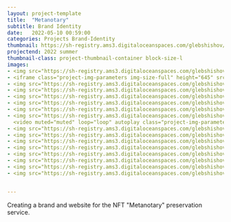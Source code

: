 ```yaml
---
layout: project-template
title:  "Metanotary"
subtitle: Brand Identity
date:   2022-05-10 00:59:00
categories: Projects Brand-Identity
thumbnail: https://sh-registry.ams3.digitaloceanspaces.com/glebshishov/Metanotary/Metanotary-thumbnail-2.jpg
projectend: 2022 summer
thumbnail-class: project-thumbnail-container block-size-l
images:
- <img src="https://sh-registry.ams3.digitaloceanspaces.com/glebshishov/Metanotary/Metanotary-1.webp" class="project-img-parameters img-size-full" alt="Metanotary-1">
- <iframe class="project-img-parameters img-size-full" height="645" src="https://www.youtube.com/embed/OQPkGZ2BJF4" title="MetaNotary Future innovation Summit" frameborder="0" allow="accelerometer; autoplay; clipboard-write; encrypted-media; gyroscope; picture-in-picture" allowfullscreen></iframe>
- <img src="https://sh-registry.ams3.digitaloceanspaces.com/glebshishov/Metanotary/Metanotary-2.webp" class="project-img-parameters img-size-full" alt="Metanotary-2">
- <img src="https://sh-registry.ams3.digitaloceanspaces.com/glebshishov/Metanotary/Metanotary-3.webp" class="project-img-parameters img-size-full" alt="Metanotary-3">
- <img src="https://sh-registry.ams3.digitaloceanspaces.com/glebshishov/Metanotary/Metanotary-4.webp" class="project-img-parameters img-size-full" alt="Metanotary-4">
- <img src="https://sh-registry.ams3.digitaloceanspaces.com/glebshishov/Metanotary/Metanotary-5.webp" class="project-img-parameters img-size-full" alt="Metanotary-5">
- <img src="https://sh-registry.ams3.digitaloceanspaces.com/glebshishov/Metanotary/Metanotary-6.webp" class="project-img-parameters img-size-full" alt="Metanotary-6">
- <img src="https://sh-registry.ams3.digitaloceanspaces.com/glebshishov/Metanotary/Metanotary-7.webp" class="project-img-parameters img-size-full" alt="Metanotary-7">
  <video muted="muted" loop="loop" autoplay class="project-img-parameters img-size-tri"> <source src="https://sh-registry.ams3.digitaloceanspaces.com/glebshishov/Metanotary/Metanotary-pattern-2.mp4"></video>
- <img src="https://sh-registry.ams3.digitaloceanspaces.com/glebshishov/Metanotary/Metanotary-8.webp" class="project-img-parameters img-size-full" alt="Metanotary-8">
- <img src="https://sh-registry.ams3.digitaloceanspaces.com/glebshishov/Metanotary/Metanotary-9.webp" class="project-img-parameters img-size-full" alt="Metanotary-9">
- <img src="https://sh-registry.ams3.digitaloceanspaces.com/glebshishov/Metanotary/Metanotary-10.webp" class="project-img-parameters img-size-full" alt="Metanotary-10">
- <img src="https://sh-registry.ams3.digitaloceanspaces.com/glebshishov/Metanotary/Metanotary-11.webp" class="project-img-parameters img-size-half" alt="Metanotary-11">
- <img src="https://sh-registry.ams3.digitaloceanspaces.com/glebshishov/Metanotary/Metanotary-12.webp" class="project-img-parameters img-size-half" alt="Metanotary-12">
- <img src="https://sh-registry.ams3.digitaloceanspaces.com/glebshishov/Metanotary/Metanotary-13.webp" class="project-img-parameters img-size-full" alt="Metanotary-13">
- <img src="https://sh-registry.ams3.digitaloceanspaces.com/glebshishov/Metanotary/Metanotary-14.webp" class="project-img-parameters img-size-full" alt="Metanotary-14">
- <img src="https://sh-registry.ams3.digitaloceanspaces.com/glebshishov/Metanotary/Metanotary-15.webp" class="project-img-parameters img-size-full" alt="Metanotary-15">


---
```


Creating a brand and website for the NFT "Metanotary" preservation service.